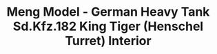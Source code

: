 ---
layout: product
title: "Meng Model - German Heavy Tank  Sd.Kfz.182 King Tiger (Henschel Turret) Interior"
price: "TBA" 
desc: "N/A"
img_path: "/assets/img/MMSPS037.jpg"
brand: "N/A"
available: false
special_offer: false
new: false
soon: false
cat: "010000"
subcat: "011000"
subsubcat: "0N/A"
sifra: "MMSPS037"
---